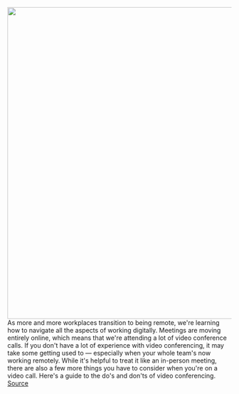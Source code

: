 <img src='https://cdn.vox-cdn.com/thumbor/Wn1f2UQVUCa2Mq2c4d07WsmDTL4=/0x0:6092x4128/1200x800/filters:focal(2559x1577:3533x2551)/cdn.vox-cdn.com/uploads/chorus_image/image/66527650/zoomroom.0.jpg' width='700px' /><br/>
As more and more workplaces transition to being remote, we're learning how to navigate all the aspects of working digitally. Meetings are moving entirely online, which means that we're attending a lot of video conference calls. If you don't have a lot of experience with video conferencing, it may take some getting used to — especially when your whole team's now working remotely. While it's helpful to treat it like an in-person meeting, there are also a few more things you have to consider when you're on a video call. Here's a guide to the do's and don'ts of video conferencing.
<a href='https://www.theverge.com/2020/3/19/21185472/video-confere-call-tips-zoom-skype-hangouts-facetime-remote-work'> Source <a/>